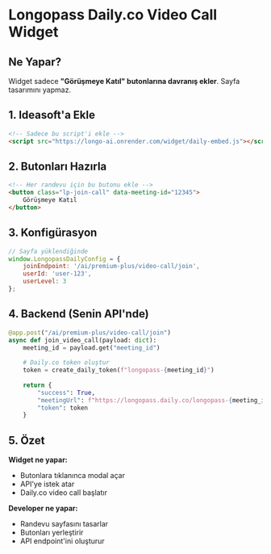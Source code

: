 # Longopass Daily.co Video Call Widget

## Ne Yapar?

Widget sadece **"Görüşmeye Katıl" butonlarına davranış ekler**. Sayfa tasarımını yapmaz.

## 1. Ideasoft'a Ekle

```html
<!-- Sadece bu script'i ekle -->
<script src="https://longo-ai.onrender.com/widget/daily-embed.js"></script>
```

## 2. Butonları Hazırla

```html
<!-- Her randevu için bu butonu ekle -->
<button class="lp-join-call" data-meeting-id="12345">
    Görüşmeye Katıl
</button>
```

## 3. Konfigürasyon

```javascript
// Sayfa yüklendiğinde
window.LongopassDailyConfig = {
    joinEndpoint: '/ai/premium-plus/video-call/join',
    userId: 'user-123',
    userLevel: 3
};
```

## 4. Backend (Senin API'nde)

```python
@app.post("/ai/premium-plus/video-call/join")
async def join_video_call(payload: dict):
    meeting_id = payload.get("meeting_id")
    
    # Daily.co token oluştur
    token = create_daily_token(f"longopass-{meeting_id}")
    
    return {
        "success": True,
        "meetingUrl": f"https://longopass.daily.co/longopass-{meeting_id}",
        "token": token
    }
```

## 5. Özet

**Widget ne yapar:**
- Butonlara tıklanınca modal açar
- API'ye istek atar
- Daily.co video call başlatır

**Developer ne yapar:**
- Randevu sayfasını tasarlar
- Butonları yerleştirir
- API endpoint'ini oluşturur

